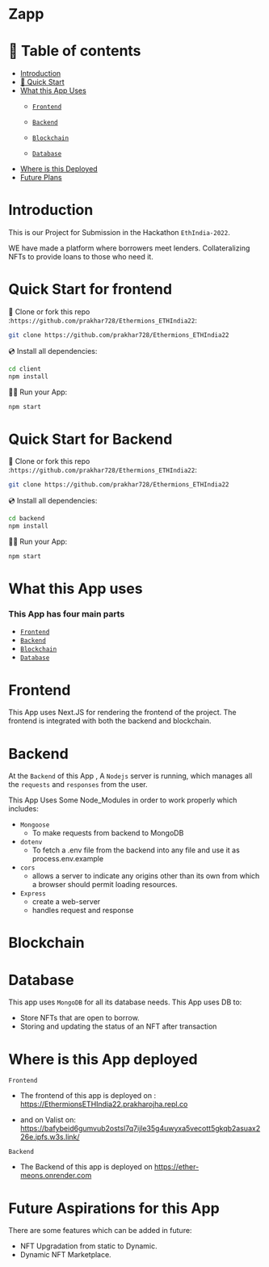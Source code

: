 # Zapp 

# 🧭 Table of contents

- [Introduction](#Introduction)
- [🚀 Quick Start](#Quick-Start)
- [What this App Uses](#What-this-App-uses)
	- [`Frontend`](#Frontend)
	- [`Backend`](#Backend)
	- [`Blockchain`](#Blockchain)
	
	- [`Database`](#Databasse)
- [Where is this Deployed](#Where-is-this-App-deployed)
- [Future Plans](#Future-Aspirations-for-this-App)



# Introduction

This is our Project for Submission in the Hackathon `EthIndia-2022`.

WE have made a platform where borrowers meet lenders. Collateralizing NFTs to provide loans to those who need it.

# Quick Start for frontend

📄 Clone or fork this repo :`https://github.com/prakhar728/Ethermions_ETHIndia22`:

```sh
git clone https://github.com/prakhar728/Ethermions_ETHIndia22
```

💿 Install all dependencies:

```sh
cd client
npm install
```

🚴‍♂️ Run your App:

```sh
npm start
```

# Quick Start for Backend

📄 Clone or fork this repo :`https://github.com/prakhar728/Ethermions_ETHIndia22`:

```sh
git clone https://github.com/prakhar728/Ethermions_ETHIndia22
```

💿 Install all dependencies:

```sh
cd backend
npm install
```

🚴‍♂️ Run your App:

```sh
npm start
```

# What this App uses

### This App has four main parts 
- [`Frontend`](#Frontend)
- [`Backend`](#Backend)
- [`Blockchain`](#Blockchain)
- [`Database`](#Database)


# Frontend

This App uses Next.JS for rendering the frontend of the project. The frontend is integrated with both the backend and blockchain.

# Backend

At the `Backend` of this App , A `Nodejs` server is running, which manages all the `requests` and `responses` from the user. 

This App Uses Some Node_Modules in order to work properly which includes:
- `Mongoose`
  - To make requests from backend to MongoDB
- `dotenv`
    - To fetch a .env file from the backend into any file and use it as process.env.example
- `cors`
    - allows a server to indicate any origins other than its own from which a browser should permit loading resources.
- `Express`
  - create a web-server
  - handles request and response


# Blockchain


# Database

This app uses `MongoDB` for all its database needs. This App uses DB to:
 
 - Store NFTs that are open to borrow.
 - Storing and updating the status of an NFT after transaction

# Where is this App deployed

`Frontend` 
- The frontend of this app is deployed on :
https://EthermionsETHIndia22.prakharojha.repl.co

- and on Valist on:
https://bafybeid6gumvub2ostsl7q7ijle35g4uwyxa5vecott5gkqb2asuax226e.ipfs.w3s.link/

`Backend`
- The Backend of this app is deployed on https://ether-meons.onrender.com

# Future Aspirations for this App

There are some features which can be added in future:
 - NFT Upgradation from static to Dynamic.
 - Dynamic NFT Marketplace.
 
